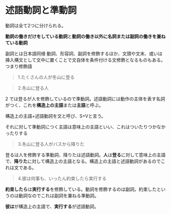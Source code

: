 述語動詞と準動詞
================

動詞は全て2つに分けられる。

**動詞の働きだけをしている動詞**と**動詞の働き以外に名詞または副詞の働きを兼ねている動詞**

副詞とは日本語同様 動詞、形容詞、副詞を修飾するほか、文頭や文末、或いは挿入構文として文中に置くことで文自体を条件付ける文修飾となるものもある。つまり修飾語

> 1.たくさんの人が冬山に登る

> 2.冬山に登る人

2 では登るが人を修飾しているので準動詞。述語動詞には動作の主体を表す名詞がつく、これを**構造上の主語**または**主語**と呼ぶ。

構造上の主語+述語動詞を文と呼び、S+Vと言う。

それに対して準動詞につく主語は意味上の主語といい、これはついたりつかなかったりする

> 3.冬山に登る人がバスから降りた

登るは人を修飾する準動詞、降りたは述語動詞。**人**は**登る**に対して意味上の主語で、**降りた**に対して構造上の主語となる。構造上の主語と述語動詞があるのでこれは文である。

> 4.彼は何事も、いったん約束したら実行する

**約束したら**は**実行する**を修飾している。動詞を修飾するのは副詞。約束したというのは動詞なのでこれは副詞を兼ねる準動詞。

**彼は**が構造上の主語で、**実行する**が述語動詞。



